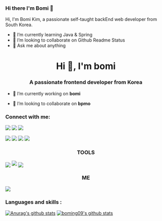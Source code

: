 ### Hi there I'm Bomi 👋

<!--
**boming09/boming09** is a ✨ _special_ ✨ repository because its `README.md` (this file) appears on your GitHub profile.

Here are some ideas to get you started:

- 🔭 I’m currently working on ...
- 🌱 I’m currently learning ...
- 👯 I’m looking to collaborate on ...
- 🤔 I’m looking for help with ...
- 💬 Ask me about ...
- 📫 How to reach me: ...
- 😄 Pronouns: ...
- ⚡ Fun fact: ...
-->

Hi, I'm Bomi Kim, a passionate self-taught backEnd web developer from South Korea.
- 🌱 I’m currently learning Java & Spring
- 👯 I’m looking to collaborate on Github Readme Status
- 💬 Ask me about anything




<h1 align="center">Hi 👋, I'm bomi</h1>
<h3 align="center">A passionate frontend developer from Korea</h3>

- 🔭 I’m currently working on **bomi**

- 👯 I’m looking to collaborate on **bpmo**

<h3 align="left">Connect with me:</h3>
<p align="left">
</p>


<img src="https://img.shields.io/badge/Java-007396?style=flat-square&logo=Java&logoColor=white"/> <img src="https://img.shields.io/badge/Oracle-F80000?style=flat-square&logo=Oracle&logoColor=white"/> <img src="https://img.shields.io/badge/Spring-6DB33F?style=flat-square&logo=Spring&logoColor=white"/>

<img src="https://img.shields.io/badge/HTML5-E34F26?style=flat-square&logo=HTML5&logoColor=white"/> <img src="https://img.shields.io/badge/CSS3-1572B6?style=flat-square&logo=CSS3&logoColor=white"/> <img src="https://img.shields.io/badge/JavaScript-F7DF1E?style=flat-square&logo=JavaScript&logoColor=white"/> <img src="https://img.shields.io/badge/jQuery-0769AD?style=flat-square&logo=jQuery&logoColor=white"/> 

<h3 align="center">TOOLS</h3>
<img align="center" src="https://img.shields.io/badge/Eclipse-2C2255?style=flat-square&logo=Eclipse&logoColor=white"/> <img src="https://img.shields.io/badge/VisualStudioCode-007ACC?style=flat-square&logo=VisualStudioCode&logoColor=white"/> <img align="center" src="https://img.shields.io/badge/GitHub-181717?style=flat-square&logo=GitHub&logoColor=white"/> 

<h3 align="center">ME</h3>
<a href="" target="_blank"><img src="https://img.shields.io/badge/Notion-000000?style=flat-square&logo=Notion&logoColor=white"/></a>

### Languages and skills :   
[![Anurag's github stats](https://github-readme-stats.vercel.app/api?username=boming09)](https://github.com/anuraghazra/github-readme-stats)
[![boming09's github stats](https://github-readme-stats.vercel.app/api/top-langs/?username=boming09&show_icons=true&hide_border=true&title_color=004386&icon_color=004386&layout=compact)](https://github.com/boming09)
